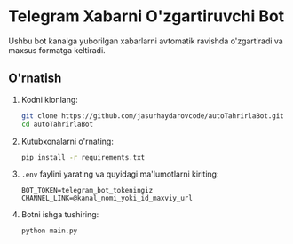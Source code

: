 # Telegram Xabarni O'zgartiruvchi Bot

Ushbu bot kanalga yuborilgan xabarlarni avtomatik ravishda o'zgartiradi va maxsus formatga keltiradi.

## O'rnatish

1. Kodni klonlang:
   ```bash
   git clone https://github.com/jasurhaydarovcode/autoTahrirlaBot.git
   cd autoTahrirlaBot
   ```
2. Kutubxonalarni o'rnating:
   ```bash
   pip install -r requirements.txt
   ```
3. `.env` faylini yarating va quyidagi ma'lumotlarni kiriting:
   ```
   BOT_TOKEN=telegram_bot_tokeningiz
   CHANNEL_LINK=@kanal_nomi_yoki_id_maxviy_url
   ```
4. Botni ishga tushiring:
   ```bash
   python main.py
   ```